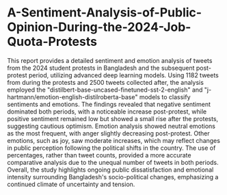 # A-Sentiment-Analysis-of-Public-Opinion-During-the-2024-Job-Quota-Protests
This report provides a detailed sentiment and emotion analysis of tweets from the 2024 student
protests in Bangladesh and the subsequent post-protest period, utilizing advanced deep learning
models. Using 1182 tweets from during the protests and 2500 tweets collected after, the analysis
employed the "distilbert-base-uncased-finetuned-sst-2-english" and
"j-hartmann/emotion-english-distilroberta-base" models to classify sentiments and emotions. The
findings revealed that negative sentiment dominated both periods, with a noticeable increase
post-protest, while positive sentiment remained low but showed a small rise after the protests,
suggesting cautious optimism. Emotion analysis showed neutral emotions as the most frequent,
with anger slightly decreasing post-protest. Other emotions, such as joy, saw moderate increases,
which may reflect changes in public perception following the political shifts in the country. The
use of percentages, rather than tweet counts, provided a more accurate comparative analysis due
to the unequal number of tweets in both periods. Overall, the study highlights ongoing public
dissatisfaction and emotional intensity surrounding Bangladesh's socio-political changes,
emphasizing a continued climate of uncertainty and tension.


